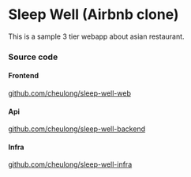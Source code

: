 
# Sleep Well (Airbnb clone)

This is a sample 3 tier webapp about asian restaurant.

### Source code
#### Frontend
[github.com/cheulong/sleep-well-web](https://github.com/cheulong/sleep-well-web)

#### Api
[github.com/cheulong/sleep-well-backend](https://github.com/cheulong/sleep-well-backend)

#### Infra
[github.com/cheulong/sleep-well-infra](https://github.com/cheulong/sleep-well-infra)

